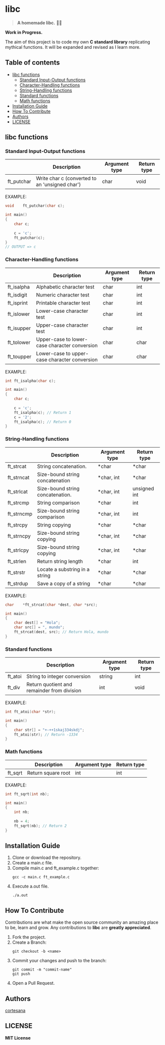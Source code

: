 # libc

>  **A homemade libc.** :wrench::pineapple:

**Work in Progress.**

The aim of this project is to code my own **C standard library** replicating mythical functions. It will be expanded and revised as I learn more.

## Table of contents
- [libc functions](#libc)
	- [Standard Input-Output functions](#stdio)
	- [Character-Handling functions](#ctype)
	- [String-Handling functions](#string)
	- [Standard functions](#stdlib)
	- [Math functions](#math)
- [Installation Guide](#installation)
- [How To Contribute](#contributions)
- [Authors](#authors)
- [LICENSE](#license)

<a name="libc"/>

## libc functions

<a name="stdio"/>

### Standard Input-Output functions

||Description|Argument type|Return type|
|-----------|-----------|-----------|-----------|
|ft_putchar|Write char c (converted to an 'unsigned char')|char|void|

EXAMPLE:
```c
void	ft_putchar(char c);

int	main()
{
	char c;
	
	c = 'c';
	ft_putchar(c);
}
// OUTPUT => c
```

<a name="ctype"/>

### Character-Handling functions

||Description|Argument type|Return type|
|-----------|-----------|-----------|-----------|
|ft_isalpha|Alphabetic character test|char|int|
|ft_isdigit|Numeric character test|char|int|
|ft_isprint|Printable character test|char|int|
|ft_islower|Lower-case character test|char|int|
|ft_isupper|Upper-case character test|char|int|
|ft_tolower|Upper-case to lower-case character conversion|char|char|
|ft_toupper|Lower-case to upper-case character conversion|char|char|
 
 EXAMPLE:
```c
int	ft_isalpha(char c);

int	main()
{
	char c;
	
	c = 'c';
	ft_isalpha(c); // Return 1
	c = '2';
	ft_isalpha(c); // Return 0
}
```

<a name="string"/>

### String-Handling functions

||Description|Argument type|Return type|
|-----------|-----------|-----------|-----------|
|ft_strcat|String concatenation.|*char|*char|
|ft_strncat|Size-bound string concatenation|*char, int|*char|
|ft_strlcat|Size-bound string concatenation.|*char, int|unsigned int|
|ft_strcmp|String comparison|*char|int|
|ft_strncmp|Size-bound string comparison|*char, int|int|
|ft_strcpy|String copying|*char|*char|
|ft_strncpy|Size-bound string copying|*char, int|*char|
|ft_strlcpy|Size-bound string copying|*char, int|*char|
|ft_strlen|Return string length|*char|int|
|ft_strstr|Locate a substring in a string|*char|*char|
|ft_strdup|Save a copy of a string|*char|*char|

EXAMPLE:
```c
char	*ft_strcat(char *dest, char *src);

int	main()
{
	char dest[] = "Hola";
	char src[] = ", mundo";
	ft_strcat(dest, src); // Return Hola, mundo
}
```
  
<a name="stdlib"/>

### Standard functions

||Description|Argument type|Return type|
|-----------|-----------|-----------|-----------|
|ft_atoi|String to integer conversion|string|int|
|ft_div|Return quotient and remainder from division|int|void


EXAMPLE:
```c
int	ft_atoi(char *str);

int	main()
{
	char str[] = "+-++1skaj334skdj";
	ft_atoi(str); // Return -1334
}
```

<a name="math"/>

### Math functions

||Description|Argument type|Return type|
|-----------|-----------|-----------|-----------|
|ft_sqrt|Return square root|int|int|


EXAMPLE:
```c
int	ft_sqrt(int nb);

int	main()
{
	int nb;
	
	nb = 4;
	ft_sqrt(nb); // Return 2
}
```

<a name="installation"/>

## Installation Guide

1. Clone or download the repository.
2. Create a main.c file.
3. Compile main.c and ft_example.c together:
    ```
    gcc -c main.c ft_example.c
    ```
4. Execute a.out file.
    ```
    ./a.out
    ```
    
<a name="contributions"/>

## How To Contribute

Contributions are what make the open source community an amazing place to be, learn and grow. Any contributions to **libc** are **greatly appreciated**.
1. Fork the project.
2. Create a Branch:
    ```
    git checkout -b <name>
    ```
3. Commit your changes and push to the branch:
    ```
    git commit -m "commit-name"
    git push
    ```
5. Open a Pull Request.
    
<a name="authors"/>
    
## Authors

[cortesana](https://twitter.com/cortesana_dev)

<a name="license"/>

## LICENSE

**MIT License**

